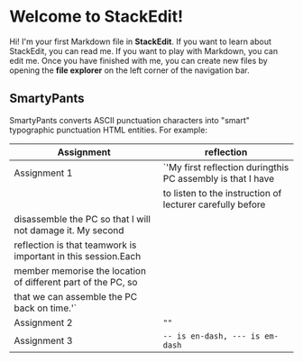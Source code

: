 # Welcome to StackEdit!

Hi! I'm your first Markdown file in **StackEdit**. If you want to learn about StackEdit, you can read me. If you want to play with Markdown, you can edit me. Once you have finished with me, you can create new files by opening the **file explorer** on the left corner of the navigation bar.
## SmartyPants

SmartyPants converts ASCII punctuation characters into "smart" typographic punctuation HTML entities. For example:

|Assignment      |reflection                                                   |
|----------------|-------------------------------------------------------------|
|Assignment 1    |`'My first reflection duringthis PC assembly is that I have  |
                 |to listen to the instruction of lecturer carefully before    |
                  disassemble the PC so that I will not damage it. My second   |
                  reflection is that teamwork is important in this session.Each| 
                  member memorise the location of different part of the PC, so |
                  that we can assemble the PC back on time.'`                  |
|Assignment 2    |`""`            
|Assignment 3    |`-- is en-dash, --- is em-dash`|-- is en-dash, --- is em-dash|

